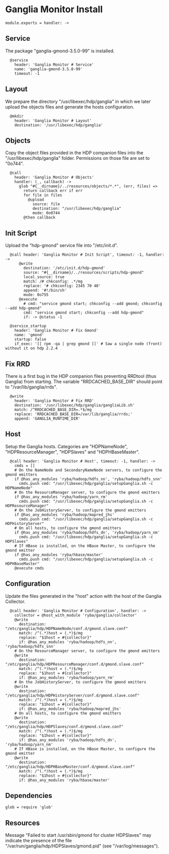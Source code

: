 
# Ganglia Monitor Install

    module.exports = handler: ->

## Service

The package "ganglia-gmond-3.5.0-99" is installed.

      @service
        header: 'Ganglia Monitor # Service'
        name: 'ganglia-gmond-3.5.0-99'
        timeout: -1

## Layout

We prepare the directory "/usr/libexec/hdp/ganglia" in which we later upload
the objects files and generate the hosts configuration.

      @mkdir
        header: 'Ganglia Monitor # Layout'
        destination: '/usr/libexec/hdp/ganglia'

## Objects

Copy the object files provided in the HDP companion files into the
"/usr/libexec/hdp/ganglia" folder. Permissions on those file are set to "0o744".

      @call
        header: 'Ganglia Monitor # Objects'
        handler: (_, callback) ->
          glob "#{__dirname}/../resources/objects/*.*", (err, files) =>
            return callback err if err
            for file in files
              @upload
                source: file
                destination: "/usr/libexec/hdp/ganglia"
                mode: 0o0744
            @then callback

## Init Script

Upload the "hdp-gmond" service file into "/etc/init.d".

      @call header: 'Ganglia Monitor # Init Script', timeout: -1, handler: ->
          @write
            destination: '/etc/init.d/hdp-gmond'
            source: "#{__dirname}/../resources/scripts/hdp-gmond"
            local_source: true
            match: /# chkconfig: .*/mg
            replace: '# chkconfig: 2345 70 40'
            append: '#!/bin/sh'
            mode: 0o755
          @execute
            # cmd: "service gmond start; chkconfig --add gmond; chkconfig --add hdp-gmond"
            cmd: "service gmond start; chkconfig --add hdp-gmond"
            if: -> @status -1

      @service_startup
        header: 'Ganglia Monitor # Fix Gmond'
        name: 'gmond'
        startup: false
        if_exec: '[[ rpm -qa | grep gmond ]]' # Saw a single node (front) without it on hdp 2.2.4

## Fix RRD

There is a first bug in the HDP companion files preventing RRDtool (thus
Ganglia) from starting. The variable "RRDCACHED_BASE_DIR" should point to
"/var/lib/ganglia/rrds".

      @write
        header: 'Ganglia Monitor # Fix RRD'
        destination: '/usr/libexec/hdp/ganglia/gangliaLib.sh'
        match: /^RRDCACHED_BASE_DIR=.*$/mg
        replace: 'RRDCACHED_BASE_DIR=/var/lib/ganglia/rrds;'
        append: 'GANGLIA_RUNTIME_DIR'

## Host

Setup the Ganglia hosts. Categories are "HDPNameNode", "HDPResourceManager",
"HDPSlaves" and "HDPHBaseMaster".

      @call header: 'Ganglia Monitor # Host', timeout: -1, handler: ->
        cmds = []
        # On the NameNode and SecondaryNameNode servers, to configure the gmond emitters
        if @has_any_modules 'ryba/hadoop/hdfs_nn', 'ryba/hadoop/hdfs_snn'
          cmds.push cmd: "/usr/libexec/hdp/ganglia/setupGanglia.sh -c HDPNameNode"
        # On the ResourceManager server, to configure the gmond emitters
        if @has_any_modules 'ryba/hadoop/yarn_rm'
          cmds.push cmd: "/usr/libexec/hdp/ganglia/setupGanglia.sh -c HDPResourceManager"
        # On the JobHistoryServer, to configure the gmond emitters
        if @has_any_modules 'ryba/hadoop/mapred_jhs'
          cmds.push cmd: "/usr/libexec/hdp/ganglia/setupGanglia.sh -c HDPHistoryServer"
        # On all hosts, to configure the gmond emitters
        if @has_any_modules 'ryba/hadoop/hdfs_dn', 'ryba/hadoop/yarn_nm'
          cmds.push cmd: "/usr/libexec/hdp/ganglia/setupGanglia.sh -c HDPSlaves"
        # If HBase is installed, on the HBase Master, to configure the gmond emitter
        if @has_any_modules 'ryba/hbase/master'
          cmds.push cmd: "/usr/libexec/hdp/ganglia/setupGanglia.sh -c HDPHBaseMaster"
        @execute cmds

## Configuration

Update the files generated in the "host" action with the host of the Ganglia Collector.

      @call header: 'Ganglia Monitor # Configuration', handler: ->
        collector = @host_with_module 'ryba/ganglia/collector'
        @write
          destination: "/etc/ganglia/hdp/HDPNameNode/conf.d/gmond.slave.conf"
          match: /^(.*)host = (.*)$/mg
          replace: "$1host = #{collector}"
          if: @has_any_modules 'ryba/hadoop/hdfs_nn', 'ryba/hadoop/hdfs_snn'
        # On the ResourceManager server, to configure the gmond emitters
        @write
          destination: "/etc/ganglia/hdp/HDPResourceManager/conf.d/gmond.slave.conf"
          match: /^(.*)host = (.*)$/mg
          replace: "$1host = #{collector}"
          if: @has_any_modules 'ryba/hadoop/yarn_rm'
        # On the JobHistoryServer, to configure the gmond emitters
        @write
          destination: "/etc/ganglia/hdp/HDPHistoryServer/conf.d/gmond.slave.conf"
          match: /^(.*)host = (.*)$/mg
          replace: "$1host = #{collector}"
          if: @has_any_modules 'ryba/hadoop/mapred_jhs'
        # On all hosts, to configure the gmond emitters
        @write
          destination: "/etc/ganglia/hdp/HDPSlaves/conf.d/gmond.slave.conf"
          match: /^(.*)host = (.*)$/mg
          replace: "$1host = #{collector}"
          if: @has_any_modules 'ryba/hadoop/hdfs_dn', 'ryba/hadoop/yarn_nm'
        # If HBase is installed, on the HBase Master, to configure the gmond emitter
        @write
          destination: "/etc/ganglia/hdp/HDPHBaseMaster/conf.d/gmond.slave.conf"
          match: /^(.*)host = (.*)$/mg
          replace: "$1host = #{collector}"
          if: @has_any_modules 'ryba/hbase/master'

## Dependencies

    glob = require 'glob'

## Resources

Message "Failed to start /usr/sbin/gmond for cluster HDPSlaves" may indicate the
presence of the file "/var/run/ganglia/hdp/HDPSlaves/gmond.pid"
(see "/var/log/messages").
